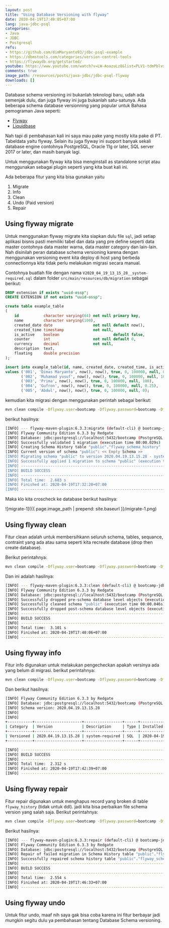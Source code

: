 ```yaml
---
layout: post
title: "Using Database Versioning with flyway"
date: 2020-04-19T17:49:05+07:00
lang: java-jdbc-psql
categories:
- Java
- JDBC
- Postgresql
refs: 
- https://github.com/dimMaryanto93/jdbc-psql-example
- https://dbmstools.com/categories/version-control-tools
- https://flywaydb.org/getstarted/
youtube: https://www.youtube.com/watch?v=LW-AoazuLz8&list=PLV1-tdmPblvxVAb1P-CRsPraIv3ks3A16&index=5
comments: true
image_path: /resources/posts/java-jdbc/jdbc-psql-flyway
downloads: []
---
```


Database schema versioning ini bukanlah teknologi baru, udah ada semenjak dulu, dan juga flyway ini juga bukanlah satu-satunya. Ada beberapa schema database versionning yang popular untuk Bahasa pemograman Java seperti:

- [Flyway](https://flywaydb.org)
- [Liquidbase](https://www.liquibase.org)

Nah tapi di pembahasan kali ini saya mau pake yang mostly kita pake di PT. Tabeldata yaitu flyway. Selain itu juga flyway ini support banyak sekali database engine contohnya PostgreSQL, Oracle 11g or later, SQL server 2017 or later, dan masih banyak lagi.

Untuk menggunakan flyway kita bisa menginstall as standalone script atau menggunakan sebagai plugin seperti yang kita buat kali ini. 

Ada beberapa fitur yang kita bisa gunakan yaitu 

1. Migrate
2. Info
3. Clean
5. Undo (Paid version)
6. Repair

## Using flyway migrate

Untuk menggunakan flyway migrate kita siapkan dulu file `sql`, jadi setiap aplikasi bisnis pasti memiliki tabel dan data yang pre define seperti data master contohnya data master warna, data master category dan lain-lain. Nah disinilah peran database schema versioning karena dengan menggunakan versioning event kita deploy di host yang berbeda connectionnya kita tidak perlu melakukan migrasi secara manual.

Contohnya buatlah file dengan nama `V2020_04_19_13_15_28__system-required.sql` dalam folder `src/main/resources/db/migration` sebagai berikut:

```sql
DROP extension if exists "uuid-ossp";
CREATE EXTENSION if not exists "uuid-ossp";

create table example_table
(
    id           character varying(64) not null primary key,
    name         character varying(100),
    created_date date                  not null default now(),
    created_time timestamp             not null,
    is_active    boolean                        default false,
    counter      int                   not null default 0,
    currency     decimal               not null,
    description  text,
    floating     double precision
);

insert into example_table(id, name, created_date, created_time, is_active, counter, currency, description, floating)
values ('001', 'Dimas Maryanto', now(), now(), true, 0, 100000, null, 0.1),
       ('002', 'Muhamad yusuf', now(), now(), true, 0, 100000, null, 10.1),
       ('003', 'Prima', now(), now(), true, 0, 100000, null, 100),
       ('004', 'Gufron', now(), now(), true, 0, 100000, null, 0.25),
       ('005', 'Abdul', now(), now(), true, 0, 100000, null, 0);

```

kemudian kita migrasi dengan menggunakan perintah sebagai berikut:

```bash
mvn clean compile -Dflyway.user=bootcamp -Dflyway.password=bootcamp -Dflyway.url=jdbc:postgresql://localhost:5432/bootcamp flyway:migrate
```

berikut hasilnya:

```bash
[INFO] --- flyway-maven-plugin:6.3.3:migrate (default-cli) @ bootcamp-jdbc-psql ---
[INFO] Flyway Community Edition 6.3.3 by Redgate
[INFO] Database: jdbc:postgresql://localhost:5432/bootcamp (PostgreSQL 12.1)
[INFO] Successfully validated 1 migration (execution time 00:00.029s)
[INFO] Creating Schema History table "public"."flyway_schema_history" ...
[INFO] Current version of schema "public": << Empty Schema >>
[INFO] Migrating schema "public" to version 2020.04.19.13.15.28 - system-required
[INFO] Successfully applied 1 migration to schema "public" (execution time 00:00.087s)
[INFO] ------------------------------------------------------------------------
[INFO] BUILD SUCCESS
[INFO] ------------------------------------------------------------------------
[INFO] Total time:  2.683 s
[INFO] Finished at: 2020-04-19T17:32:20+07:00
[INFO] ------------------------------------------------------------------------
```

Maka klo kita croscheck ke database berikut hasilnya:

![migrate-1]({{ page.image_path | prepend: site.baseurl }}/migrate-1.png)

## Using flyway clean

Fitur clean adalah untuk membersihkann seluruh schema, tables, sequance, contraint yang ada atau sama seperti kita recreate database (drop then create database).

Berikut perintahnya:

```bash
mvn clean compile -Dflyway.user=bootcamp -Dflyway.password=bootcamp -Dflyway.url=jdbc:postgresql://localhost:5432/bootcamp flyway:clean
```

Dan ini adalah hasilnya:

```bash
[INFO] --- flyway-maven-plugin:6.3.3:clean (default-cli) @ bootcamp-jdbc-psql ---
[INFO] Flyway Community Edition 6.3.3 by Redgate
[INFO] Database: jdbc:postgresql://localhost:5432/bootcamp (PostgreSQL 12.1)
[INFO] Successfully dropped pre-schema database level objects (execution time 00:00.003s)
[INFO] Successfully cleaned schema "public" (execution time 00:00.046s)
[INFO] Successfully dropped post-schema database level objects (execution time 00:00.002s)
[INFO] ------------------------------------------------------------------------
[INFO] BUILD SUCCESS
[INFO] ------------------------------------------------------------------------
[INFO] Total time:  3.101 s
[INFO] Finished at: 2020-04-19T17:40:06+07:00
[INFO] ------------------------------------------------------------------------
```

## Using flyway info

Fitur info digunakan untuk melakukan pengecheckan apakah versinya ada yang belum di migrasi. berikut perintahnya:

```bash
mvn clean compile -Dflyway.user=bootcamp -Dflyway.password=bootcamp -Dflyway.url=jdbc:postgresql://localhost:5432/bootcamp flyway:info
```

Dan berikut hasilnya:

```bash
[INFO] Flyway Community Edition 6.3.3 by Redgate
[INFO] Database: jdbc:postgresql://localhost:5432/bootcamp (PostgreSQL 12.1)
[INFO] Schema version: 2020.04.19.13.15.28
[INFO] 
[INFO] 
+-----------+---------------------+-----------------+------+---------------------+---------+
| Category  | Version             | Description     | Type | Installed On        | State   |
+-----------+---------------------+-----------------+------+---------------------+---------+
| Versioned | 2020.04.19.13.15.28 | system-required | SQL  | 2020-04-19 17:42:32 | Success |
+-----------+---------------------+-----------------+------+---------------------+---------+

[INFO] ------------------------------------------------------------------------
[INFO] BUILD SUCCESS
[INFO] ------------------------------------------------------------------------
[INFO] Total time:  2.312 s
[INFO] Finished at: 2020-04-19T17:42:39+07:00
[INFO] ------------------------------------------------------------------------
```

## Using flyway repair

Fitur repair digunakan untuk menghapus record yang broken di table `flyway_history` (tidak untuk ddl). jadi kita bisa perbaikan file schema version yang salah saja. Berikut perintahnya:

```bash
mvn clean compile -Dflyway.user=bootcamp -Dflyway.password=bootcamp -Dflyway.url=jdbc:postgresql://localhost:5432/bootcamp flyway:repair
```

Berikut hasilnya:

```bash
[INFO] --- flyway-maven-plugin:6.3.3:repair (default-cli) @ bootcamp-jdbc-psql ---
[INFO] Flyway Community Edition 6.3.3 by Redgate
[INFO] Database: jdbc:postgresql://localhost:5432/bootcamp (PostgreSQL 12.1)
[INFO] Repair of failed migration in Schema History table "public"."flyway_schema_history" not necessary. No failed migration detected.
[INFO] Successfully repaired schema history table "public"."flyway_schema_history" (execution time 00:00.050s).
[INFO] ------------------------------------------------------------------------
[INFO] BUILD SUCCESS
[INFO] ------------------------------------------------------------------------
[INFO] Total time:  2.554 s
[INFO] Finished at: 2020-04-19T17:46:33+07:00
[INFO] ------------------------------------------------------------------------
```

## Using flyway undo

Untuk fitur undo, maaf nih saya gak bisa coba karena ini fitur berbayar jadi mungkin segitu dulu ya pembahasan tentang Database Schema versioning.



